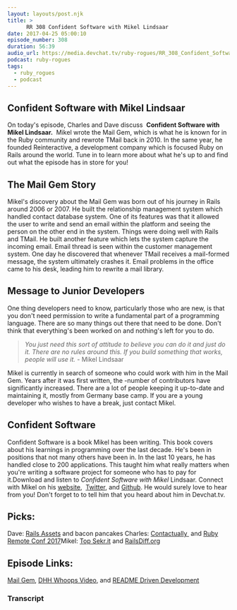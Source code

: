 ```yaml
---
layout: layouts/post.njk
title: >
      RR 308 Confident Software with Mikel Lindsaar
date: 2017-04-25 05:00:10
episode_number: 308
duration: 56:39
audio_url: https://media.devchat.tv/ruby-rogues/RR_308_Confident_Software_with_Mikel_Lindsaar.mp3
podcast: ruby-rogues
tags: 
  - ruby_rogues
  - podcast
---
```


## Confident Software with Mikel Lindsaar
On today's episode, Charles and Dave discuss&nbsp; **Confident Software with Mikel Lindsaar.** &nbsp;Mikel wrote the Mail Gem, which is what he is known for in the Ruby community and rewrote TMail back in 2010. In the same year, he founded Reinteractive,&nbsp;a development company which is focused Ruby on Rails around the world. Tune in to learn more about what he's up to and find out what the episode has in store for you!
## The Mail Gem Story
Mikel's discovery about the Mail Gem was born out of his journey in Rails around 2006 or 2007. He built the relationship management system which handled contact database system. One of its features was that it allowed the user to write and send an email within the platform and seeing the person on the other end in the system. Things were doing well with Rails and TMail. He built another feature which lets the system capture the incoming email. Email thread is seen within the customer&nbsp;management system. One day he discovered that whenever TMail receives a mail-formed message, the system ultimately crashes it. Email problems in the office came to his desk, leading him to rewrite a mail library.
## Message to Junior Developers
One thing developers need to know, particularly those who are new, is that you don't need permission to write a fundamental part of a programming language.&nbsp;There are so many things out there that need to be done. Don't think that everything's been worked on and nothing's left for you to do.

> _You just need this sort of attitude to believe you can do it and just do it. There are no rules around this. If you build something that works, people will use it. -_ Mikel Lindsaar

Mikel is currently in search of someone who could work with him in the Mail Gem. Years after it was first written, the -number of contributors have significantly increased. There are a lot of people keeping it up-to-date and maintaining it, mostly from Germany base camp.&nbsp;If you are a young developer who wishes to have a break, just contact Mikel.
## Confident Software
Confident Software is a book Mikel has been writing. This book covers about his learnings in programming over the last decade. He's been in positions that not many others have been in. In the last 10 years, he has handled close to 200 applications. This taught him what really matters when you're writing a software project for someone who has to pay for it.Download and listen to _Confident Software with Mikel_ Lindsaar. Connect with Mikel on his [website](http://www.lindsaar.net/), &nbsp;[Twitter](https://twitter.com/lindsaar?lang=en), and [Github](https://github.com/mikel). He would surely love to hear from you! Don't forget to to tell him that you heard about him in Devchat.tv.&nbsp;
## Picks:
Dave: [Rails Assets](https://rails-assets.org/#/)&nbsp;and bacon pancakes Charles: [Contactually&nbsp;](http://www.contactually.com/)&nbsp;and [Ruby Remote Conf 2017](https://devchat.tv/conferences/ruby-remote-conf-2017)Mikel: [Top Sekr.it](https://topsekr.it/)&nbsp;and [RailsDiff.org](http://railsdiff.org/)
## Episode Links:
[Mail Gem](https://github.com/mikel/mail), [DHH Whoops Video](https://www.youtube.com/watch?v=Gzj723LkRJY), and [README Driven Development](https://docs.google.com/document/d/1Rok4ILkOSq7lHC9DDToMIb5m24hva-ABhY7kjXTYoTw/edit)

### Transcript


